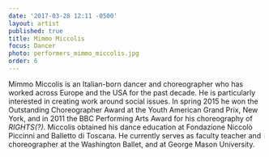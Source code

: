 ```yaml
---
date: '2017-03-28 12:11 -0500'
layout: artist
published: true
title: Mimmo Miccolis
focus: Dancer
photo: performers_mimmo_miccolis.jpg
order: 6
---
```

Mimmo Miccolis is an Italian-born dancer and choreographer who has worked across Europe and the USA for the past decade. He is particularly interested in creating work around social issues. In spring 2015 he won the  Outstanding Choreographer Award at the Youth American Grand Prix, New York, and in 2011 the BBC Performing Arts Award for his choreography of _RIGHTS(?)_. Miccolis obtained his dance education at Fondazione Niccolò Piccinni and Balletto di Toscana. He currently serves as faculty teacher and choreographer at the Washington Ballet, and at George Mason University. 

